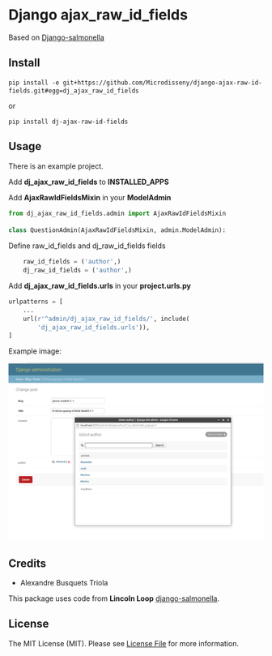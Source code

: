 # Django ajax_raw_id_fields

Based on [Django-salmonella](https://github.com/lincolnloop/django-salmonella)

## Install

```
pip install -e git+https://github.com/Microdisseny/django-ajax-raw-id-fields.git#egg=dj_ajax_raw_id_fields
```
or

```
pip install dj-ajax-raw-id-fields
```

## Usage

There is an example project.

Add **dj\_ajax\_raw_id\_fields** to **INSTALLED\_APPS**

Add **AjaxRawIdFieldsMixin** in your **ModelAdmin**

```python
from dj_ajax_raw_id_fields.admin import AjaxRawIdFieldsMixin

class QuestionAdmin(AjaxRawIdFieldsMixin, admin.ModelAdmin):
```

Define raw_id_fields and dj_raw_id_fields fields

```python
    raw_id_fields = ('author',)
    dj_raw_id_fields = ('author',)
```


Add **dj_ajax_raw_id_fields.urls** in your **project.urls.py**

```python
urlpatterns = [
    ...
    url(r'^admin/dj_ajax_raw_id_fields/', include(
        'dj_ajax_raw_id_fields.urls')),
]
```

Example image:

![](example.png?raw=true)

## Credits

- Alexandre Busquets Triola

This package uses code from **Lincoln Loop** [django-salmonella](https://github.com/lincolnloop/django-salmonella).


## License

The MIT License (MIT). Please see [License File](LICENSE.md) for more information.
